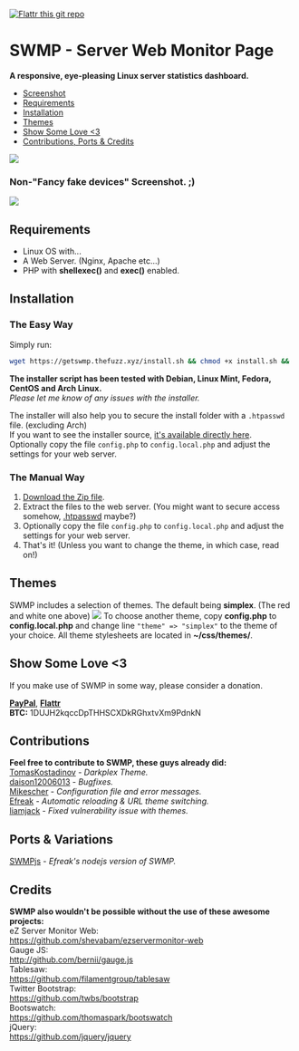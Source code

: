 [![Flattr this git repo](http://api.flattr.com/button/flattr-badge-large.png)](https://flattr.com/submit/auto?user_id=fuzzymannerz&url=https://github.com/fuzzymannerz/swmp&title=SWMP)
# SWMP - Server Web Monitor Page

**A responsive, eye-pleasing Linux server statistics dashboard.**
- [Screenshot](#non-fancy-fake-devices-screenshot-)
- [Requirements](#requirements)
- [Installation](#installation)
- [Themes](#themes)
- [Show Some Love <3](#show-some-love-3)
- [Contributions, Ports & Credits](#contributions)


![](http://i.imgur.com/q8XWluS.png)

### Non-"Fancy fake devices" Screenshot. ;)
![](https://i.imgur.com/zAIBKkd.png)

## Requirements
- Linux OS with...
- A Web Server. (Nginx, Apache etc...)
- PHP with **shellexec()** and **exec()** enabled.

## Installation

### The Easy Way
Simply run:
```bash
wget https://getswmp.thefuzz.xyz/install.sh && chmod +x install.sh && ./install.sh
```
**The installer script has been tested with Debian, Linux Mint, Fedora, CentOS and Arch Linux.**   
*Please let me know of any issues with the installer.*

The installer will also help you to secure the install folder with a `.htpasswd` file. (excluding Arch)    
If you want to see the installer source, [it's available directly here](https://getswmp.thefuzz.xyz/install.sh).    
Optionally copy the file `config.php` to `config.local.php` and adjust the settings for your web server.

### The Manual Way
1. [Download the Zip file](https://github.com/fuzzymannerz/swmp/archive/master.zip).
2. Extract the files to the web server. (You might want to secure access somehow, [.htpasswd](http://www.htaccesstools.com/htpasswd-generator/) maybe?)
3. Optionally copy the file `config.php` to `config.local.php` and adjust the settings for your web server.
4. That's it! (Unless you want to change the theme, in which case, read on!)

## Themes
SWMP includes a selection of themes. The default being **simplex**. (The red and white one above)
![](http://i.imgur.com/vlw9NyV.png)
To choose another theme, copy **config.php** to **config.local.php** and change line `"theme" => "simplex"` to the theme of your choice. All theme stylesheets are located in **~/css/themes/**.

## Show Some Love <3
If you make use of SWMP in some way, please consider a donation.    

**[PayPal](https://paypal.me/fuzzymannerz)**, **[Flattr](https://flattr.com/submit/auto?user_id=fuzzymannerz&url=https://github.com/fuzzymannerz/swmp&title=SWMP)**    
**BTC:** 1DUJH2kqccDpTHHSCXDkRGhxtvXm9PdnkN

## Contributions
**Feel free to contribute to SWMP, these guys already did:**   
[TomasKostadinov](https://github.com/TomasKostadinov) - _Darkplex Theme._    
[daison12006013](https://github.com/daison12006013) - _Bugfixes._   
[Mikescher](https://github.com/Mikescher) - _Configuration file and error messages._    
[Efreak](https://github.com/Efreak) - _Automatic reloading & URL theme switching._   
[liamjack](https://github.com/liamjack) - _Fixed vulnerability issue with themes._

## Ports & Variations
[SWMPjs](https://github.com/Efreak/swmpjs) - _Efreak's nodejs version of SWMP._   

## Credits
**SWMP also wouldn't be possible without the use of these awesome projects:**    
eZ Server Monitor Web:    
https://github.com/shevabam/ezservermonitor-web    
Gauge JS:    
http://github.com/bernii/gauge.js   
Tablesaw:    
https://github.com/filamentgroup/tablesaw    
Twitter Bootstrap:    
https://github.com/twbs/bootstrap    
Bootswatch:    
https://github.com/thomaspark/bootswatch    
jQuery:    
https://github.com/jquery/jquery    
